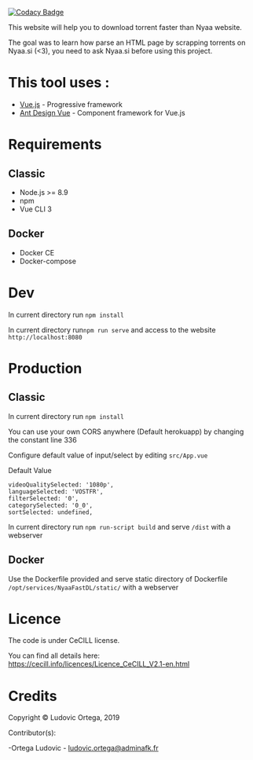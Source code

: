 [![Codacy Badge](https://api.codacy.com/project/badge/Grade/e419ff6103814666b24b69c2fdf36ed6)](https://app.codacy.com/app/M0NsTeRRR/NyaaFastDL?utm_source=github.com&utm_medium=referral&utm_content=M0NsTeRRR/NyaaFastDL&utm_campaign=Badge_Grade_Dashboard)

This website will help you to download torrent faster than Nyaa website.

The goal was to learn how parse an HTML page by scrapping torrents on Nyaa.si (<3), you need to ask Nyaa.si before using this project.

# This tool uses :

* [Vue.js](https://vuejs.org/) - Progressive framework
* [Ant Design Vue](https://vue.ant.design/) - Component framework for Vue.js

# Requirements
## Classic
* Node.js >= 8.9
* npm
* Vue CLI 3

## Docker
- Docker CE
- Docker-compose

# Dev
In current directory run `npm install` 

In current directory run`npm run serve` and access to the website `http://localhost:8080`

# Production
## Classic
In current directory run `npm install` 

You can use your own CORS anywhere (Default herokuapp) by changing the constant line 336

Configure default value of input/select by editing `src/App.vue`

Default Value
~~~~
videoQualitySelected: '1080p',
languageSelected: 'VOSTFR',
filterSelected: '0',
categorySelected: '0_0',
sortSelected: undefined,
~~~~

In current directory run `npm run-script build` and serve `/dist` with a webserver

## Docker

Use the Dockerfile provided and serve static directory of Dockerfile `/opt/services/NyaaFastDL/static/` with a webserver

# Licence

The code is under CeCILL license.

You can find all details here: https://cecill.info/licences/Licence_CeCILL_V2.1-en.html

# Credits

Copyright © Ludovic Ortega, 2019

Contributor(s):

-Ortega Ludovic - ludovic.ortega@adminafk.fr
